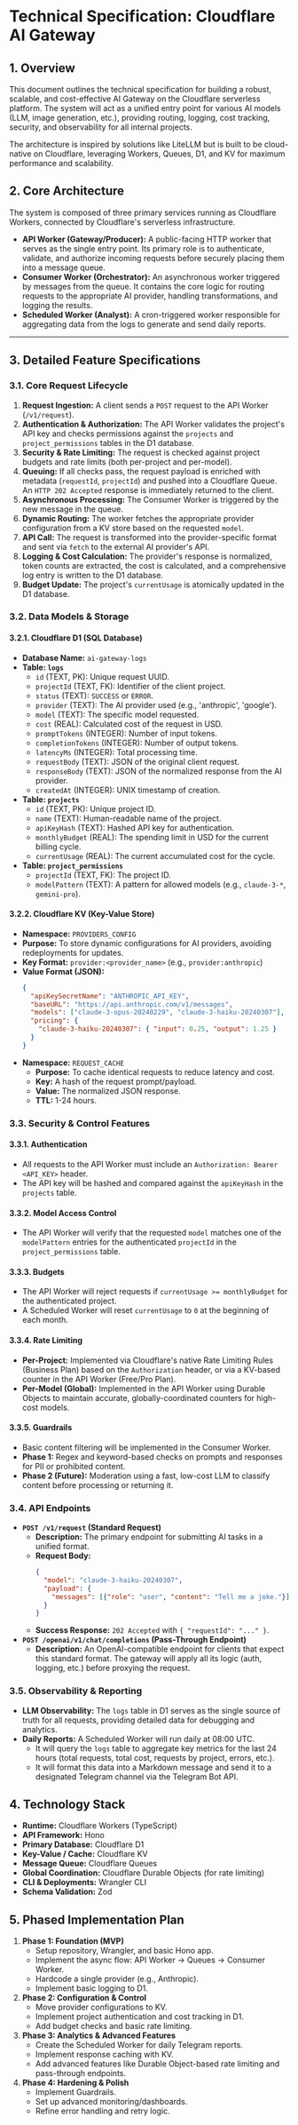 # **Technical Specification: Cloudflare AI Gateway**

## 1. Overview

This document outlines the technical specification for building a robust, scalable, and cost-effective AI Gateway on the Cloudflare serverless platform. The system will act as a unified entry point for various AI models (LLM, image generation, etc.), providing routing, logging, cost tracking, security, and observability for all internal projects.

The architecture is inspired by solutions like LiteLLM but is built to be cloud-native on Cloudflare, leveraging Workers, Queues, D1, and KV for maximum performance and scalability.

## 2. Core Architecture

The system is composed of three primary services running as Cloudflare Workers, connected by Cloudflare's serverless infrastructure.

*   **API Worker (Gateway/Producer):** A public-facing HTTP worker that serves as the single entry point. Its primary role is to authenticate, validate, and authorize incoming requests before securely placing them into a message queue.
*   **Consumer Worker (Orchestrator):** An asynchronous worker triggered by messages from the queue. It contains the core logic for routing requests to the appropriate AI provider, handling transformations, and logging the results.
*   **Scheduled Worker (Analyst):** A cron-triggered worker responsible for aggregating data from the logs to generate and send daily reports.

 <!-- Placeholder for a future diagram -->

---

## 3. Detailed Feature Specifications

### 3.1. Core Request Lifecycle

1.  **Request Ingestion:** A client sends a `POST` request to the API Worker (`/v1/request`).
2.  **Authentication & Authorization:** The API Worker validates the project's API key and checks permissions against the `projects` and `project_permissions` tables in the D1 database.
3.  **Security & Rate Limiting:** The request is checked against project budgets and rate limits (both per-project and per-model).
4.  **Queuing:** If all checks pass, the request payload is enriched with metadata (`requestId`, `projectId`) and pushed into a Cloudflare Queue. An `HTTP 202 Accepted` response is immediately returned to the client.
5.  **Asynchronous Processing:** The Consumer Worker is triggered by the new message in the queue.
6.  **Dynamic Routing:** The worker fetches the appropriate provider configuration from a KV store based on the requested `model`.
7.  **API Call:** The request is transformed into the provider-specific format and sent via `fetch` to the external AI provider's API.
8.  **Logging & Cost Calculation:** The provider's response is normalized, token counts are extracted, the cost is calculated, and a comprehensive log entry is written to the D1 database.
9.  **Budget Update:** The project's `currentUsage` is atomically updated in the D1 database.

### 3.2. Data Models & Storage

#### 3.2.1. Cloudflare D1 (SQL Database)

*   **Database Name:** `ai-gateway-logs`
*   **Table: `logs`**
    *   `id` (TEXT, PK): Unique request UUID.
    *   `projectId` (TEXT, FK): Identifier of the client project.
    *   `status` (TEXT): `SUCCESS` or `ERROR`.
    *   `provider` (TEXT): The AI provider used (e.g., 'anthropic', 'google').
    *   `model` (TEXT): The specific model requested.
    *   `cost` (REAL): Calculated cost of the request in USD.
    *   `promptTokens` (INTEGER): Number of input tokens.
    *   `completionTokens` (INTEGER): Number of output tokens.
    *   `latencyMs` (INTEGER): Total processing time.
    *   `requestBody` (TEXT): JSON of the original client request.
    *   `responseBody` (TEXT): JSON of the normalized response from the AI provider.
    *   `createdAt` (INTEGER): UNIX timestamp of creation.
*   **Table: `projects`**
    *   `id` (TEXT, PK): Unique project ID.
    *   `name` (TEXT): Human-readable name of the project.
    *   `apiKeyHash` (TEXT): Hashed API key for authentication.
    *   `monthlyBudget` (REAL): The spending limit in USD for the current billing cycle.
    *   `currentUsage` (REAL): The current accumulated cost for the cycle.
*   **Table: `project_permissions`**
    *   `projectId` (TEXT, FK): The project ID.
    *   `modelPattern` (TEXT): A pattern for allowed models (e.g., `claude-3-*`, `gemini-pro`).

#### 3.2.2. Cloudflare KV (Key-Value Store)

*   **Namespace:** `PROVIDERS_CONFIG`
*   **Purpose:** To store dynamic configurations for AI providers, avoiding redeployments for updates.
*   **Key Format:** `provider:<provider_name>` (e.g., `provider:anthropic`)
*   **Value Format (JSON):**
    ```json
    {
      "apiKeySecretName": "ANTHROPIC_API_KEY",
      "baseURL": "https://api.anthropic.com/v1/messages",
      "models": ["claude-3-opus-20240229", "claude-3-haiku-20240307"],
      "pricing": {
        "claude-3-haiku-20240307": { "input": 0.25, "output": 1.25 }
      }
    }
    ```
*   **Namespace:** `REQUEST_CACHE`
    *   **Purpose:** To cache identical requests to reduce latency and cost.
    *   **Key:** A hash of the request prompt/payload.
    *   **Value:** The normalized JSON response.
    *   **TTL:** 1-24 hours.

### 3.3. Security & Control Features

#### 3.3.1. Authentication
*   All requests to the API Worker must include an `Authorization: Bearer <API_KEY>` header.
*   The API key will be hashed and compared against the `apiKeyHash` in the `projects` table.

#### 3.3.2. Model Access Control
*   The API Worker will verify that the requested `model` matches one of the `modelPattern` entries for the authenticated `projectId` in the `project_permissions` table.

#### 3.3.3. Budgets
*   The API Worker will reject requests if `currentUsage >= monthlyBudget` for the authenticated project.
*   A Scheduled Worker will reset `currentUsage` to `0` at the beginning of each month.

#### 3.3.4. Rate Limiting
*   **Per-Project:** Implemented via Cloudflare's native Rate Limiting Rules (Business Plan) based on the `Authorization` header, or via a KV-based counter in the API Worker (Free/Pro Plan).
*   **Per-Model (Global):** Implemented in the API Worker using Durable Objects to maintain accurate, globally-coordinated counters for high-cost models.

#### 3.3.5. Guardrails
*   Basic content filtering will be implemented in the Consumer Worker.
*   **Phase 1:** Regex and keyword-based checks on prompts and responses for PII or prohibited content.
*   **Phase 2 (Future):** Moderation using a fast, low-cost LLM to classify content before processing or returning it.

### 3.4. API Endpoints

*   **`POST /v1/request` (Standard Request)**
    *   **Description:** The primary endpoint for submitting AI tasks in a unified format.
    *   **Request Body:**
        ```json
        {
          "model": "claude-3-haiku-20240307",
          "payload": {
            "messages": [{"role": "user", "content": "Tell me a joke."}]
          }
        }
        ```
    *   **Success Response:** `202 Accepted` with `{ "requestId": "..." }`.
*   **`POST /openai/v1/chat/completions` (Pass-Through Endpoint)**
    *   **Description:** An OpenAI-compatible endpoint for clients that expect this standard format. The gateway will apply all its logic (auth, logging, etc.) before proxying the request.

### 3.5. Observability & Reporting

*   **LLM Observability:** The `logs` table in D1 serves as the single source of truth for all requests, providing detailed data for debugging and analytics.
*   **Daily Reports:** A Scheduled Worker will run daily at 08:00 UTC.
    *   It will query the `logs` table to aggregate key metrics for the last 24 hours (total requests, total cost, requests by project, errors, etc.).
    *   It will format this data into a Markdown message and send it to a designated Telegram channel via the Telegram Bot API.

## 4. Technology Stack

*   **Runtime:** Cloudflare Workers (TypeScript)
*   **API Framework:** Hono
*   **Primary Database:** Cloudflare D1
*   **Key-Value / Cache:** Cloudflare KV
*   **Message Queue:** Cloudflare Queues
*   **Global Coordination:** Cloudflare Durable Objects (for rate limiting)
*   **CLI & Deployments:** Wrangler CLI
*   **Schema Validation:** Zod

## 5. Phased Implementation Plan

1.  **Phase 1: Foundation (MVP)**
    *   Setup repository, Wrangler, and basic Hono app.
    *   Implement the async flow: API Worker -> Queues -> Consumer Worker.
    *   Hardcode a single provider (e.g., Anthropic).
    *   Implement basic logging to D1.
2.  **Phase 2: Configuration & Control**
    *   Move provider configurations to KV.
    *   Implement project authentication and cost tracking in D1.
    *   Add budget checks and basic rate limiting.
3.  **Phase 3: Analytics & Advanced Features**
    *   Create the Scheduled Worker for daily Telegram reports.
    *   Implement response caching with KV.
    *   Add advanced features like Durable Object-based rate limiting and pass-through endpoints.
4.  **Phase 4: Hardening & Polish**
    *   Implement Guardrails.
    *   Set up advanced monitoring/dashboards.
    *   Refine error handling and retry logic.